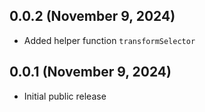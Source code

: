 ## 0.0.2 (November 9, 2024)

- Added helper function `transformSelector`

## 0.0.1 (November 9, 2024)

- Initial public release
